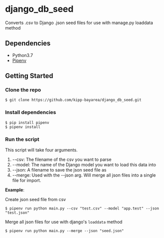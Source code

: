 # django_db_seed
Converts .csv to Django .json seed files for use with manage.py loaddata method

## Dependencies

* Python3.7
* [Pipenv](https://pipenv.readthedocs.io/en/latest/)

## Getting Started

### Clone the repo

```
$ git clone https://github.com/kipp-bayarea/django_db_seed.git
```

### Install dependencies

```
$ pip install pipenv
$ pipenv install
```

### Run the script

This script will take four arguments.

1. --csv: The filename of the csv you want to parse
2. --model: The name of the Django model you want to load this data into
3. --json: A filename to save the json seed file as
4. --merge: Used with the --json arg. Will merge all json files into a single file for import.

**Example**:

Create json seed file from csv
```
$ pipenv run python main.py --csv "test.csv" --model "app.test" --json "test.json"
```

Merge all json files for use with django's `loaddata` method

```
$ pipenv run python main.py --merge --json "seed.json"
```

